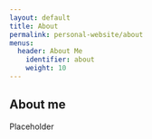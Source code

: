 ```yaml
---
layout: default
title: About
permalink: personal-website/about
menus: 
  header: About Me
    identifier: about
    weight: 10
---
```


## About me
Placeholder
